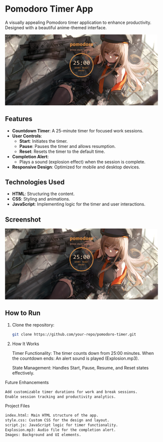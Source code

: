 # Pomodoro Timer App

A visually appealing Pomodoro timer application to enhance productivity. Designed with a beautiful anime-themed interface.

![Pomodoro Timer](./screenshot.png)

## Features

- **Countdown Timer**: A 25-minute timer for focused work sessions.
- **User Controls**:
  - **Start**: Initiates the timer.
  - **Pause**: Pauses the timer and allows resumption.
  - **Reset**: Resets the timer to the default time.
- **Completion Alert**:
  - Plays a sound (explosion effect) when the session is complete.
- **Responsive Design**: Optimized for mobile and desktop devices.

## Technologies Used

- **HTML**: Structuring the content.
- **CSS**: Styling and animations.
- **JavaScript**: Implementing logic for the timer and user interactions.

## Screenshot

![Pomodoro Timer](./screenshot.png)

## How to Run

1. Clone the repository:
   ```bash
   git clone https://github.com/your-repo/pomodoro-timer.git
2. How It Works

    Timer Functionality:
        The timer counts down from 25:00 minutes.
        When the countdown ends:
            An alert sound is played (Explosion.mp3).

    State Management:
        Handles Start, Pause, Resume, and Reset states effectively.

Future Enhancements

    Add customizable timer durations for work and break sessions.
    Enable session tracking and productivity analytics.

Project Files

    index.html: Main HTML structure of the app.
    style.css: Custom CSS for the design and layout.
    script.js: JavaScript logic for timer functionality.
    Explosion.mp3: Audio file for the completion alert.
    Images: Background and UI elements.
